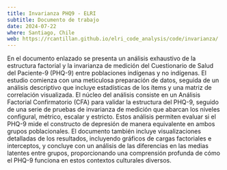 ```yaml
---
title: Invarianza PHQ9 - ELRI
subtitle: Documento de trabajo
date: 2024-07-22
where: Santiago, Chile
web: https://rcantillan.github.io/elri_code_analysis/code/invarianza/
---
```



En el documento enlazado se presenta un análisis exhaustivo de la estructura factorial y la invarianza de medición del Cuestionario de Salud del Paciente-9 (PHQ-9) entre poblaciones indígenas y no indígenas. El estudio comienza con una meticulosa preparación de datos, seguida de un análisis descriptivo que incluye estadísticas de los ítems y una matriz de correlación visualizada. El núcleo del análisis consiste en un Análisis Factorial Confirmatorio (CFA) para validar la estructura del PHQ-9, seguido de una serie de pruebas de invarianza de medición que abarcan los niveles configural, métrico, escalar y estricto. Estos análisis permiten evaluar si el PHQ-9 mide el constructo de depresión de manera equivalente en ambos grupos poblacionales. El documento también incluye visualizaciones detalladas de los resultados, incluyendo gráficos de cargas factoriales e interceptos, y concluye con un análisis de las diferencias en las medias latentes entre grupos, proporcionando una comprensión profunda de cómo el PHQ-9 funciona en estos contextos culturales diversos.
